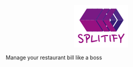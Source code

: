 <p align="center">
  <img src="https://github.com/katrotz/splitify/blob/master/public/images/logo/splitify_72@2x.png?raw=true" alt="Splitify like a boss"/>
</p>

Manage your restaurant bill like a boss
